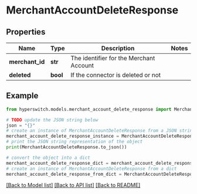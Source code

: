 # MerchantAccountDeleteResponse


## Properties

Name | Type | Description | Notes
------------ | ------------- | ------------- | -------------
**merchant_id** | **str** | The identifier for the Merchant Account | 
**deleted** | **bool** | If the connector is deleted or not | 

## Example

```python
from hyperswitch.models.merchant_account_delete_response import MerchantAccountDeleteResponse

# TODO update the JSON string below
json = "{}"
# create an instance of MerchantAccountDeleteResponse from a JSON string
merchant_account_delete_response_instance = MerchantAccountDeleteResponse.from_json(json)
# print the JSON string representation of the object
print(MerchantAccountDeleteResponse.to_json())

# convert the object into a dict
merchant_account_delete_response_dict = merchant_account_delete_response_instance.to_dict()
# create an instance of MerchantAccountDeleteResponse from a dict
merchant_account_delete_response_from_dict = MerchantAccountDeleteResponse.from_dict(merchant_account_delete_response_dict)
```
[[Back to Model list]](../README.md#documentation-for-models) [[Back to API list]](../README.md#documentation-for-api-endpoints) [[Back to README]](../README.md)


